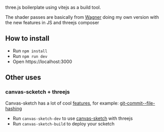three.js boilerplate using vitejs as a build tool.

The shader passes are basically from [Wagner](https://github.com/spite/Wagner)
doing my own version with the new features in JS and threejs composer

## How to install

* Run `npm install`
* Run `npm run dev`
* Open https://localhost:3000

## Other uses
### canvas-scketch + threejs
Canvas-sketch has a lot of cool [features](https://github.com/mattdesl/canvas-sketch/blob/master/docs/exporting-artwork.md), for example: [git-commit--file-hashing](https://github.com/mattdesl/canvas-sketch/blob/master/docs/exporting-artwork.md#git-commit--file-hashing)
* Run `canvas-sketch-dev` to use [canvas-sketch](https://github.com/mattdesl/canvas-sketch) with threejs
* Run `canvas-sketch-build` to deploy your scketch
